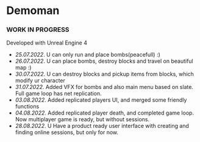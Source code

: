 # Demoman

### WORK IN PROGRESS
Developed with Unreal Engine 4

- *25.07.2022*. U can only run and place bombs(peacefull) :)
- *26.07.2022*. U can place bombs, destroy blocks and travel on beautiful map :)
- *30.07.2022*. U can destroy blocks and pickup items from blocks, which modify ur character
- *31.07.2022*. Added VFX for bombs and also main menu based on slate. Full game loop has net replication.
- *03.08.2022*. Added replicated players UI, and merged some friendly functions
- *04.08.2022*. Added replicated player death, and completed game loop. Now multiplayer game is ready, but without sessions.
- *28.08.2022*. U Have a product ready user interface with creating and finding online sessions, but only for now.
